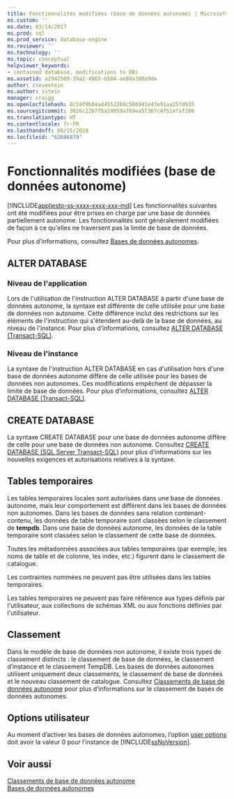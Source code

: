 ```yaml
---
title: Fonctionnalités modifiées (base de données autonome) | Microsoft Docs
ms.custom: ''
ms.date: 03/14/2017
ms.prod: sql
ms.prod_service: database-engine
ms.reviewer: ''
ms.technology: ''
ms.topic: conceptual
helpviewer_keywords:
- contained database, modifications to DBs
ms.assetid: a2942509-39a2-4903-b504-ae80a300a9de
author: stevestein
ms.author: sstein
manager: craigg
ms.openlocfilehash: 8c59f9b04ad4552280c586941e43e91aa25fd935
ms.sourcegitcommit: 3026c22b7fba19059a769ea5f367c4f51efaf286
ms.translationtype: HT
ms.contentlocale: fr-FR
ms.lasthandoff: 06/15/2019
ms.locfileid: "62686879"
---
```

# <a name="modified-features-contained-database"></a>Fonctionnalités modifiées (base de données autonome)
[!INCLUDE[appliesto-ss-xxxx-xxxx-xxx-md](../../includes/appliesto-ss-xxxx-xxxx-xxx-md.md)]
  Les fonctionnalités suivantes ont été modifiées pour être prises en charge par une base de données partiellement autonome. Les fonctionnalités sont généralement modifiées de façon à ce qu'elles ne traversent pas la limite de base de données.  
  
 Pour plus d’informations, consultez [Bases de données autonomes](../../relational-databases/databases/contained-databases.md).  
  
## <a name="alter-database"></a>ALTER DATABASE  
  
### <a name="application-level"></a>Niveau de l'application  
 Lors de l'utilisation de l'instruction ALTER DATABASE à partir d'une base de données autonome, la syntaxe est différente de celle utilisée pour une base de données non autonome. Cette différence inclut des restrictions sur les éléments de l'instruction qui s'étendent au-delà de la base de données, au niveau de l'instance. Pour plus d’informations, consultez [ALTER DATABASE &#40;Transact-SQL&#41;](../../t-sql/statements/alter-database-transact-sql.md).  
  
### <a name="instance-level"></a>Niveau de l'instance  
 La syntaxe de l'instruction ALTER DATABASE en cas d'utilisation hors d'une base de données autonome diffère de celle utilisée pour les bases de données non autonomes. Ces modifications empêchent de dépasser la limite de base de données. Pour plus d’informations, consultez [ALTER DATABASE &#40;Transact-SQL&#41;](../../t-sql/statements/alter-database-transact-sql.md).  
  
## <a name="create-database"></a>CREATE DATABASE  
 La syntaxe CREATE DATABASE pour une base de données autonome diffère de celle pour une base de données non autonome. Consultez [CREATE DATABASE &#40;SQL Server Transact-SQL&#41;](../../t-sql/statements/create-database-sql-server-transact-sql.md) pour plus d’informations sur les nouvelles exigences et autorisations relatives à la syntaxe.  
  
## <a name="temporary-tables"></a>Tables temporaires  
 Les tables temporaires locales sont autorisées dans une base de données autonome, mais leur comportement est différent dans les bases de données non autonomes. Dans les bases de données sans relation contenant-contenu, les données de table temporaire sont classées selon le classement de **tempdb**. Dans une base de données autonome, les données de la table temporaire sont classées selon le classement de cette base de données.  
  
 Toutes les métadonnées associées aux tables temporaires (par exemple, les noms de table et de colonne, les index, etc.) figurent dans le classement de catalogue.  
  
 Les contraintes nommées ne peuvent pas être utilisées dans les tables temporaires.  
  
 Les tables temporaires ne peuvent pas faire référence aux types définis par l'utilisateur, aux collections de schémas XML ou aux fonctions définies par l'utilisateur.  
  
## <a name="collation"></a>Classement  
 Dans le modèle de base de données non autonome, il existe trois types de classement distincts : le classement de base de données, le classement d’instance et le classement TempDB. Les bases de données autonomes utilisent uniquement deux classements, le classement de base de données et le nouveau classement de catalogue. Consultez [Classements de base de données autonome](../../relational-databases/databases/contained-database-collations.md) pour plus d’informations sur le classement de bases de données autonomes.  
  
## <a name="user-options"></a>Options utilisateur  
 Au moment d’activer les bases de données autonomes, l’option [user options](../../database-engine/configure-windows/configure-the-user-options-server-configuration-option.md) doit avoir la valeur 0 pour l’instance de [!INCLUDE[ssNoVersion](../../includes/ssnoversion-md.md)].  
  
## <a name="see-also"></a>Voir aussi  
 [Classements de base de données autonome](../../relational-databases/databases/contained-database-collations.md)   
 [Bases de données autonomes](../../relational-databases/databases/contained-databases.md)  
  
  
